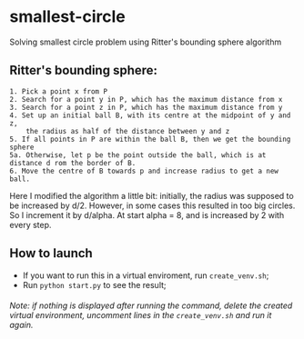 # smallest-circle
Solving smallest circle problem using Ritter's bounding sphere algorithm

## Ritter's bounding sphere:
    1. Pick a point x from P
    2. Search for a point y in P, which has the maximum distance from x
    3. Search for a point z in P, which has the maximum distance from y
    4. Set up an initial ball B, with its centre at the midpoint of y and z, 
        the radius as half of the distance between y and z
    5. If all points in P are within the ball B, then we get the bounding sphere
    5a. Otherwise, let p be the point outside the ball, which is at distance d rom the border of B. 
    6. Move the centre of B towards p and increase radius to get a new ball. 
Here I modified the algorithm a little bit: initially, the radius was supposed to be increased by d/2. However, in some cases this resulted in too big circles. So I increment it by d/alpha. At start alpha = 8, and is increased by 2 with every step.

## How to launch
 - If you want to run this in a virtual enviroment, run `create_venv.sh`;
 - Run `python start.py` to see the result;
###### Note: if nothing is displayed after running the command, delete the created virtual environment, uncomment lines in the `create_venv.sh` and run it again.
